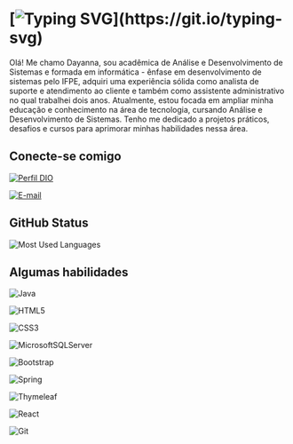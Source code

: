 
#  [![Typing SVG](https://readme-typing-svg.herokuapp.com?duration=5011&color=594157&center=falso&vCenter=falso&lines=👋+Olá!+Bem+Vindo+ao+meu+perfil...)](https://git.io/typing-svg)

Olá! Me chamo Dayanna, sou acadêmica de Análise e Desenvolvimento de Sistemas e formada em informática - ênfase em desenvolvimento de sistemas pelo IFPE, adquiri uma experiência sólida como analista de suporte e atendimento ao cliente e também como assistente administrativo no qual trabalhei dois anos. Atualmente, estou focada em ampliar minha educação e conhecimento na área de tecnologia, cursando Análise e Desenvolvimento de Sistemas. Tenho me dedicado a projetos práticos, desafios e cursos para aprimorar minhas habilidades nessa área.

## Conecte-se comigo
[![Perfil DIO](https://img.shields.io/badge/-Meu%20Perfil%20na%20DIO-000?style=for-the-badge)](https://www.dio.me/users/day_claudino/)

[![E-mail](https://img.shields.io/badge/-Email-000?style=for-the-badge&logo=microsoft-outlook)](mailto:day_claudino@hotmail.com)

## GitHub Status
![Most Used Languages](https://github-readme-stats-git-masterrstaa-rickstaa.vercel.app/api/top-langs/?username=elidianaandrade&bg_color=000&border_color=30A3DC&title_color=E94D5F&text_color=FFF) 



## Algumas habilidades
![Java](https://img.shields.io/badge/java-%23ED8B00.svg?style=for-the-badge&logo=openjdk&logoColor=white) 

![HTML5](https://img.shields.io/badge/html5-%23E34F26.svg?style=for-the-badge&logo=html5&logoColor=white) 

![CSS3](https://img.shields.io/badge/css3-%231572B6.svg?style=for-the-badge&logo=css3&logoColor=white)

![MicrosoftSQLServer](https://img.shields.io/badge/Microsoft%20SQL%20Server-CC2927?style=for-the-badge&logo=microsoft%20sql%20server&logoColor=white)

![Bootstrap](https://img.shields.io/badge/bootstrap-%238511FA.svg?style=for-the-badge&logo=bootstrap&logoColor=white)

![Spring](https://img.shields.io/badge/spring-%236DB33F.svg?style=for-the-badge&logo=spring&logoColor=white)

![Thymeleaf](https://img.shields.io/badge/Thymeleaf-%23005C0F.svg?style=for-the-badge&logo=Thymeleaf&logoColor=white)

![React](https://img.shields.io/badge/react-%2320232a.svg?style=for-the-badge&logo=react&logoColor=%2361DAFB) 

![Git](https://img.shields.io/badge/git-%23F05033.svg?style=for-the-badge&logo=git&logoColor=white)
